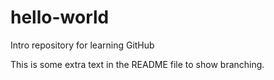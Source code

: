 # hello-world
Intro repository for learning GitHub

This is some extra text in the README file to show branching.
